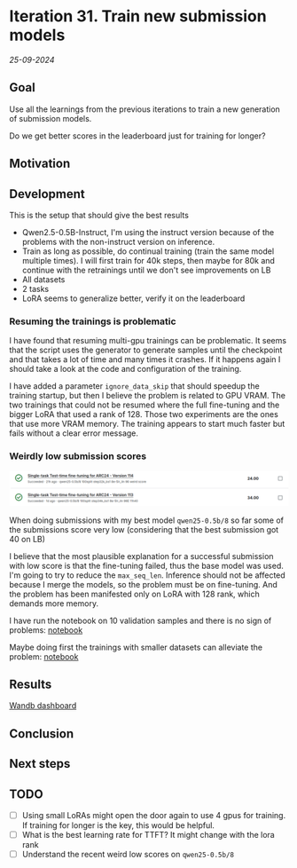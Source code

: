 # Iteration 31. Train new submission models

_25-09-2024_

## Goal

Use all the learnings from the previous iterations to train a new generation of submission models.

Do we get better scores in the leaderboard just for training for longer?

## Motivation

## Development

This is the setup that should give the best results

- Qwen2.5-0.5B-Instruct, I'm using the instruct version because of the problems with the non-instruct version
  on inference.
- Train as long as possible, do continual training (train the same model multiple times). I will first train for 40k steps, then maybe for 80k and continue with the retrainings until we don't see improvements on LB
- All datasets
- 2 tasks
- LoRA seems to generalize better, verify it on the leaderboard

### Resuming the trainings is problematic

I have found that resuming multi-gpu trainings can be problematic. It seems that the script uses the
generator to generate samples until the checkpoint and that takes a lot of time and many times it crashes.
If it happens again I should take a look at the code and configuration of the training.

I have added a parameter `ignore_data_skip` that should speedup the training startup, but then I believe
the problem is related to GPU VRAM. The two trainings that could not be resumed where the full fine-tuning
and the bigger LoRA that used a rank of 128. Those two experiments are the ones that use more VRAM memory.
The training appears to start much faster but fails without a clear error message.

### Weirdly low submission scores

![qwen25-0.5b/8](res/2024-10-07-05-49-57.png)

When doing submissions with my best model `qwen25-0.5b/8` so far some of the submissions score very low (considering
that the best submission got 40 on LB)

I believe that the most plausible explanation for a successful submission with low score is that the
fine-tuning failed, thus the base model was used. I'm going to try to reduce the `max_seq_len`. Inference
should not be affected because I merge the models, so the problem must be on fine-tuning. And the problem
has been manifested only on LoRA with 128 rank, which demands more memory.

I have run the notebook on 10 validation samples and there is no sign of problems: [notebook](https://www.kaggle.com/code/ironbar/single-task-test-time-fine-tuning-for-arc24?scriptVersionId=199978929)

Maybe doing first the trainings with smaller datasets can alleviate the problem: [notebook](https://www.kaggle.com/code/ironbar/single-task-test-time-fine-tuning-for-arc24?scriptVersionId=199994827)

## Results

[Wandb dashboard](https://wandb.ai/guillermobarbadillo/20240925_submission_models?nw=nwuserguillermobarbadillo)

## Conclusion

## Next steps

## TODO

- [ ] Using small LoRAs might open the door again to use 4 gpus for training. If training for longer is the key, this would be helpful.
- [ ] What is the best learning rate for TTFT? It might change with the lora rank
- [ ] Understand the recent weird low scores on `qwen25-0.5b/8`